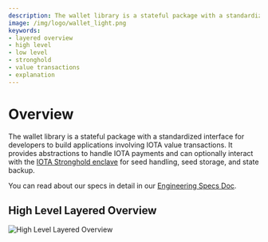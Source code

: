 ```yaml
---
description: The wallet library is a stateful package with a standardized interface for developers to build applications involving IOTA value transactions.
image: /img/logo/wallet_light.png
keywords:
- layered overview
- high level
- low level
- stronghold
- value transactions
- explanation
---
```


# Overview

The wallet library is a stateful package with a standardized interface for developers to build applications involving IOTA value transactions. It provides abstractions to handle IOTA payments and can optionally interact with the [IOTA Stronghold enclave](https://github.com/iotaledger/stronghold.rs/) for seed handling, seed storage, and state backup. 

You can read about our specs in detail in our [Engineering Specs Doc](https://github.com/iotaledger/wallet.rs/blob/dev/specs/wallet-ENGINEERING-SPEC-0000.md).

## High Level Layered Overview

![High Level Layered Overview](/img/overview/iota_layers_overview.svg)
